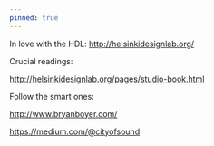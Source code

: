 ```yaml
---
pinned: true
---
```


In love with the HDL: http://helsinkidesignlab.org/

Crucial readings:

http://helsinkidesignlab.org/pages/studio-book.html

Follow the smart ones:

http://www.bryanboyer.com/

https://medium.com/@cityofsound

